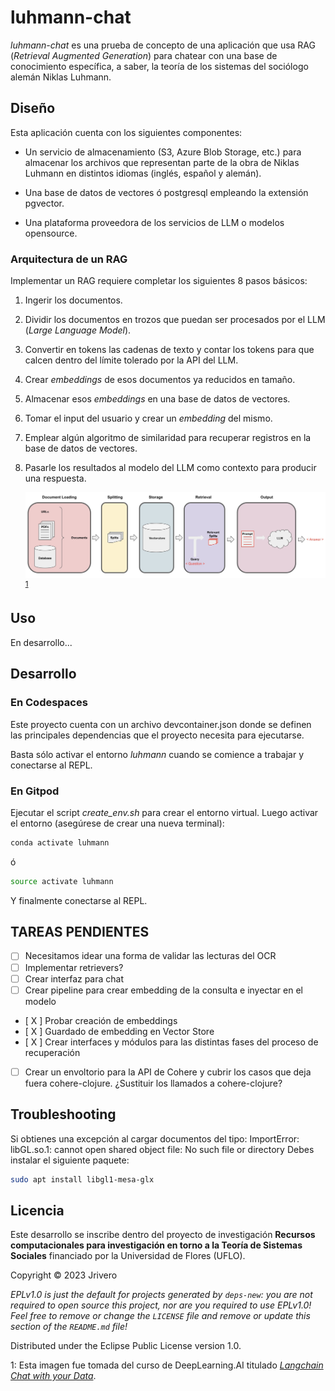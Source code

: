 # luhmann-chat

*luhmann-chat* es una prueba de concepto de una aplicación que usa RAG (*Retrieval Augmented Generation*) para chatear con una base de conocimiento específica, a saber, la teoría de los sistemas del sociólogo alemán Niklas Luhmann.

## Diseño

Esta aplicación cuenta con los siguientes componentes:

+ Un servicio de almacenamiento (S3, Azure Blob Storage, etc.) para almacenar los archivos que representan parte de la obra de Niklas Luhmann en distintos idiomas (inglés, español y alemán).

+ Una base de datos de vectores ó postgresql empleando la extensión pgvector. 

+ Una plataforma proveedora de los servicios de LLM o modelos opensource.

### Arquitectura de un RAG

Implementar un RAG requiere completar los siguientes 8 pasos básicos:

1. Ingerir los documentos.
2. Dividir los documentos en trozos que puedan ser procesados por el LLM (*Large Language Model*).
3. Convertir en tokens las cadenas de texto y contar los tokens para que calcen dentro del límite tolerado por la API del LLM.
4. Crear *embeddings*  de esos documentos ya reducidos en tamaño.
5. Almacenar esos *embeddings* en una base de datos de vectores.
6. Tomar el input del usuario y crear un *embedding* del mismo. 
7. Emplear algún algoritmo de similaridad para recuperar registros en la base de datos de vectores.
8. Pasarle los resultados al modelo del LLM como contexto para producir una respuesta.

   ![](resources/RAG-flow.jpeg) <sup>[1](#nota)</sup>

## Uso

En desarrollo...

## Desarrollo

### En Codespaces

Este proyecto cuenta con un archivo devcontainer.json donde se definen las principales dependencias que el proyecto necesita para ejecutarse. 

Basta sólo activar el entorno *luhmann* cuando se comience a trabajar y conectarse al REPL.

### En Gitpod

Ejecutar el script *create_env.sh* para crear el entorno virtual. Luego activar el entorno (asegúrese de crear una nueva terminal): 

```bash
conda activate luhmann 
```
ó
```bash
source activate luhmann
```

Y finalmente conectarse al REPL.

## TAREAS PENDIENTES
- [ ] Necesitamos idear una forma de validar las lecturas del OCR
- [ ] Implementar retrievers?
- [ ] Crear interfaz para chat
- [ ] Crear pipeline para crear embedding de la consulta e inyectar en el modelo
- [ X ] Probar creación de embeddings
- [ X ] Guardado de embedding en Vector Store 
- [ X ] Crear interfaces y módulos para las distintas fases del proceso de recuperación 
- [ ] Crear un envoltorio para la API de Cohere y cubrir los casos que deja fuera cohere-clojure. ¿Sustituir los llamados a cohere-clojure?

## Troubleshooting

Si obtienes una excepción al cargar documentos del tipo:  ImportError: libGL.so.1: cannot open shared object file: No such file or directory 
Debes instalar el siguiente paquete:

```bash
sudo apt install libgl1-mesa-glx
```

## Licencia

Este desarrollo se inscribe dentro del proyecto de investigación **Recursos computacionales para investigación en torno a la Teoría de Sistemas Sociales** financiado por la Universidad de Flores (UFLO).

Copyright © 2023 Jrivero

_EPLv1.0 is just the default for projects generated by `deps-new`: you are not_
_required to open source this project, nor are you required to use EPLv1.0!_
_Feel free to remove or change the `LICENSE` file and remove or update this_
_section of the `README.md` file!_

Distributed under the Eclipse Public License version 1.0.

<a name="nota">1</a>: Esta imagen fue tomada del curso de DeepLearning.AI titulado [*Langchain Chat with your Data*](https://learn.deeplearning.ai/langchain-chat-with-your-data).
